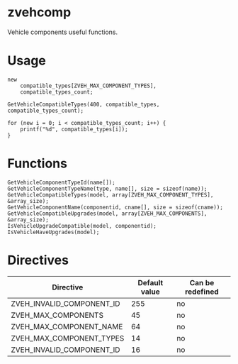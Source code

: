 # zvehcomp
Vehicle components useful functions.

# Usage

```Pawn
new
    compatible_types[ZVEH_MAX_COMPONENT_TYPES],
    compatible_types_count;

GetVehicleCompatibleTypes(400, compatible_types, compatible_types_count);

for (new i = 0; i < compatible_types_count; i++) {
    printf("%d", compatible_types[i]);
}
```

# Functions

```Pawn
GetVehicleComponentTypeId(name[]);
GetVehicleComponentTypeName(type, name[], size = sizeof(name));
GetVehicleCompatibleTypes(model, array[ZVEH_MAX_COMPONENT_TYPES], &array_size);
GetVehicleComponentName(componentid, cname[], size = sizeof(cname));
GetVehicleCompatibleUpgrades(model, array[ZVEH_MAX_COMPONENTS], &array_size);
IsVehicleUpgradeCompatible(model, componentid);
IsVehicleHaveUpgrades(model);
```

# Directives

Directive | Default value | Can be redefined
----------|---------------|------------
ZVEH_INVALID_COMPONENT_ID | 255 | no
ZVEH_MAX_COMPONENTS | 45 | no
ZVEH_MAX_COMPONENT_NAME | 64 | no
ZVEH_MAX_COMPONENT_TYPES | 14 | no
ZVEH_INVALID_COMPONENT_ID | 16 | no
